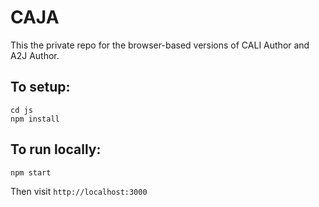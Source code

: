 CAJA
====

This the private repo for the browser-based versions of CALI Author and A2J Author.

## To setup:

```
cd js
npm install
```

## To run locally:

`npm start`

Then visit `http://localhost:3000`
